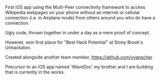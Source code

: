 First iOS app using the Multi-Peer connectivity framework to access Wikipedia webpages on your phone without an internet or cellular connection (i.e. in Airplane mode) from others around you who do have a connection.

Ugly code, thrown together in under a day as a mere proof of concept. 

However, won first place for "Best Hack Potential" at Stony Brook's Unhackaton.

Created alongside another team member, https://github.com/yvanscher

Precursor to an iOS app named 'WaveDoc' my brother and I are building that is currently in the works.


